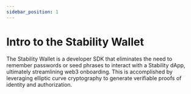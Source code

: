 ```yaml
---
sidebar_position: 1
---
```


# Intro to the Stability Wallet

The Stability Wallet is a developer SDK that eliminates the need to remember passwords or seed phrases to interact with a Stability dApp, ultimately streamlining web3 onboarding. This is accomplished by leveraging elliptic curve cryptography to generate verifiable proofs of identity and authorization.
